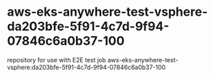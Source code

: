 # aws-eks-anywhere-test-vsphere-da203bfe-5f91-4c7d-9f94-07846c6a0b37-100
repository for use with E2E test job aws-eks-anywhere-test-vsphere:da203bfe-5f91-4c7d-9f94-07846c6a0b37-100
